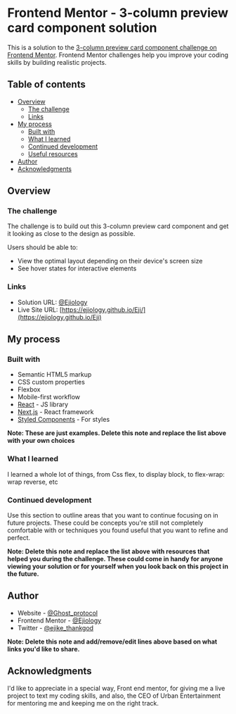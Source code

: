 # Frontend Mentor - 3-column preview card component solution

This is a solution to the [3-column preview card component challenge on Frontend Mentor](https://www.frontendmentor.io/challenges/3column-preview-card-component-pH92eAR2-). Frontend Mentor challenges help you improve your coding skills by building realistic projects. 

## Table of contents

- [Overview](#overview)
  - [The challenge](#the-challenge)
  - [Links](#links)
- [My process](#my-process)
  - [Built with](#built-with)
  - [What I learned](#what-i-learned)
  - [Continued development](#continued-development)
  - [Useful resources](#useful-resources)
- [Author](#author)
- [Acknowledgments](#acknowledgments)


## Overview

### The challenge 
The challenge is to build out this 3-column preview card component and get it looking as close to the design as possible.

Users should be able to:

- View the optimal layout depending on their device's screen size
- See hover states for interactive elements


### Links

- Solution URL: [@Ejiology](https://ejiology.github.io/Eji/)
- Live Site URL: [https://ejiology.github.io/Eji/](https://ejiology.github.io/Eji)

## My process

### Built with

- Semantic HTML5 markup
- CSS custom properties
- Flexbox
- Mobile-first workflow
- [React](https://reactjs.org/) - JS library
- [Next.js](https://nextjs.org/) - React framework
- [Styled Components](https://styled-components.com/) - For styles

**Note: These are just examples. Delete this note and replace the list above with your own choices**

### What I learned

I learned a whole lot of things, from Css flex, to display block, to flex-wrap: wrap reverse, etc



### Continued development

Use this section to outline areas that you want to continue focusing on in future projects. These could be concepts you're still not completely comfortable with or techniques you found useful that you want to refine and perfect.


**Note: Delete this note and replace the list above with resources that helped you during the challenge. These could come in handy for anyone viewing your solution or for yourself when you look back on this project in the future.**

## Author

- Website - [@Ghost_protocol](https://google.com/ejike)
- Frontend Mentor - [@Ejiology](https://www.frontendmentor.io/profile/Ejiology)
- Twitter - [@ejike_thankgod](https://www.twitter.com/ejike_thankgod)

**Note: Delete this note and add/remove/edit lines above based on what links you'd like to share.**

## Acknowledgments

I'd like to appreciate in a special way, Front end mentor, for giving me a live project to text my coding skills, and also, the CEO of Urban Entertainment for mentoring me and keeping me on the right track.

